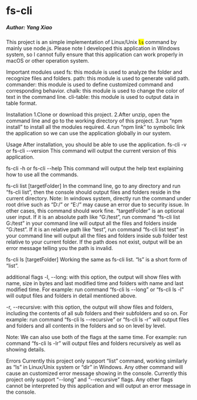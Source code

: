 # fs-cli
##### Author: Yang Xiao

This project is an simple implementation of Linux/Unix <span style="background-color:yellow">`ls`</span> command by mainly use node.js.
Please note I developed this application in Windows system, so I cannot fully ensure that this application can work properly in macOS or other operation system. 

Important modules used
fs: this module is used to analyze the folder and recognize files and folders.
path: this module is used to generate valid path.
commander: this module is used to define customized command and corresponding behavior.
chalk: this module is used to change the color of text in the command line.
cli-table: this module is used to output data in table format.

Installation
1.Clone or download this project.
2.After unzip, open the command line and go to the working directory of this project.
3.run “npm install” to install all the modules required.
4.run “npm link” to symbolic link the application so we can use the application globally in our system.

Usage
After installation, you should be able to use the application.
fs-cli -v or fs-cli --version
This command will output the current version of this application.

fs-cli -h or fs-cli --help
This command will output the help text explaining how to use all the commands.

fs-cli list [targetFolder]
In the command line, go to any directory and run “fs-cli list”, then the console should output files and folders reside in the current directory.
Note: In windows system, directly run the command under root drive such as “D:/” or “E:/” may cause an error due to security issue. In other cases, this command should work fine. 
“targetFolder” is an optional user input. 
If it is an absolute path like “G:/test”, run command “fs-cli list G:/test” in your command line will output all the files and folders inside “G:/test”.
If it is an relative path like “test”, run command “fs-cli list test” in your command line will output all the files and folders inside sub folder test relative to your current folder.
If the path does not exist, output will be an error message telling you the path is invalid. 

fs-cli ls [targetFolder]
Working the same as fs-cli list. “ls” is a short form of “list”.

additional flags
-l, --long: with this option, the output will show files with name, size in bytes and last modified time and folders with name and last modified time.
For example: run command “fs-cli ls --long” or “fs-cli ls -l” will output files and folders in detail mentioned above.

-r, --recursive: with this option, the output will show files and folders, including the contents of all sub folders and their subfolders and so on.
For example: run command “fs-cli ls --recursive” or “fs-cli ls -r” will output files and folders and all contents in the folders and so on level by level.

Note: We can also use both of the flags at the same time.
For example: run command “fs-cli ls -lr” will output files and folders recursively as well as showing details.

Errors
Currently this project only support “list” command, working similarly as “ls” in Linux/Unix system or “dir” in Windows. Any other command will cause an customized error message showing in the console.
Currently this project only support “--long” and “--recursive” flags. Any other flags cannot be interpreted by this application and will output an error message in the console. 
